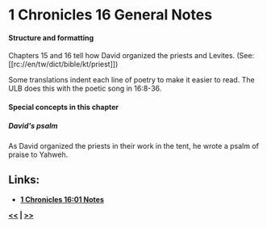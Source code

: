 # 1 Chronicles 16 General Notes #

#### Structure and formatting ####

Chapters 15 and 16 tell how David organized the priests and Levites. (See: [[rc://en/tw/dict/bible/kt/priest]])

Some translations indent each line of poetry to make it easier to read. The ULB does this with the poetic song in 16:8-36.

#### Special concepts in this chapter ####

##### David's psalm #####
As David organized the priests in their work in the tent, he wrote a psalm of praise to Yahweh.

## Links: ##

* __[1 Chronicles 16:01 Notes](./01.md)__

__[<<](../15/intro.md) | [>>](../17/intro.md)__
